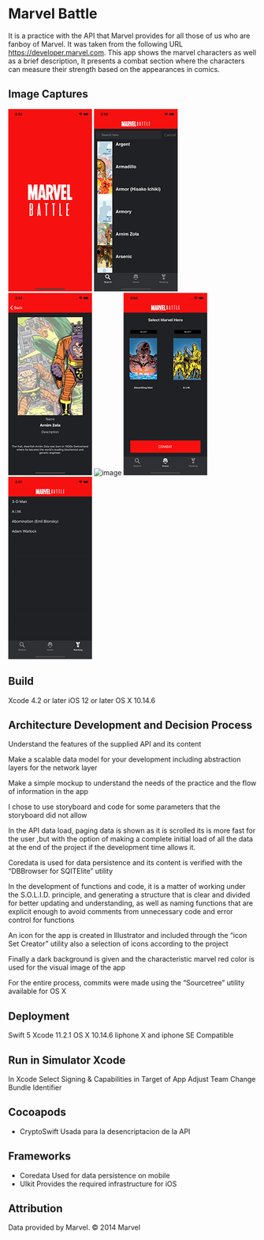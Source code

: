# Marvel Battle 

It is a practice with the API that Marvel provides for all those of us who are fanboy of Marvel. It was taken from the following URL https://developer.marvel.com. This app shows the marvel characters as well as a brief description, It presents a combat section where the characters can measure their strength based on the appearances in comics.


## Image Captures

![image](img1.png)
![image](img2.png)
![image](img3.png)
![image](img4png)
![image](img5.png)
![image](img6.png)

## Build 

Xcode 4.2 or later
iOS 12 or later
OS X 10.14.6
 

## Architecture Development and Decision Process

Understand the features of the supplied API and its content

Make a scalable data model for your development including abstraction layers for the network layer

Make a simple mockup to understand the needs of the practice and the flow of information in the app

I chose to use storyboard and code for some parameters that the storyboard did not allow

In the API data load, paging data is shown as it is scrolled its is more fast for the user ,but  with the option of making a complete initial load of all the data at the end of the project if the development time allows it.

Coredata is used for data persistence and its content is verified with the “DBBrowser for SQITElite” utility

In the development of functions and code, it is a matter of working under the S.O.L.I.D. principle, and generating a structure that is clear and divided for better updating and understanding, as well as naming functions that are explicit enough to avoid comments from unnecessary code and error control for functions 

An icon for the app is created in Illustrator and included through the “icon Set Creator” utility also a selection of icons according to the project

Finally a dark background is given and the characteristic marvel red color is used for the visual image of the app

For the entire process, commits were made using the “Sourcetree” utility available for OS X


## Deployment

Swift 5 
Xcode 11.2.1
OS X 10.14.6
Iiphone X and iphone SE Compatible

## Run in Simulator Xcode

In Xcode Select Signing & Capabilities in Target of App
Adjust Team
Change Bundle Identifier


## Cocoapods

- CryptoSwift 
Usada para la desencriptacion de la API 

## Frameworks
- Coredata
Used for data persistence on mobile
- UIkit
Provides the required infrastructure for  iOS


## Attribution

Data provided by Marvel. © 2014 Marvel
